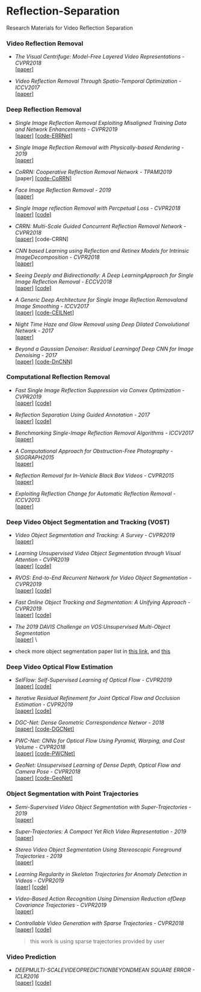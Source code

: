 # Reflection-Separation
Research Materials for Video Reflection Separation

### Video Reflection Removal 
- *The Visual Centrifuge: Model-Free Layered Video Representations - CVPR2018* \
  [[paper]](https://arxiv.org/pdf/1812.01461.pdf)

- *Video Reflection Removal Through Spatio-Temporal Optimization - ICCV2017* \
  [[paper]](http://people.csail.mit.edu/changil/assets/video-reflection-removal-through-spatio-temporal-optimization-iccv-2017-nandoriya-et-al.pdf)


### Deep Reflection Removal 
- *Single Image Reflection Removal Exploiting Misaligned Training Data and Network Enhancements - CVPR2019* \
  [[paper]](http://openaccess.thecvf.com/content_CVPR_2019/papers/Wei_Single_Image_Reflection_Removal_Exploiting_Misaligned_Training_Data_and_Network_CVPR_2019_paper.pdf)
  [[code-ERRNet]](https://github.com/Vandermode/ERRNet.git) 
  
- *Single Image Reflection Removal with Physically-based Rendering - 2019* \
  [[paper]](https://arxiv.org/pdf/1904.11934.pdf)
  
- *CoRRN: Cooperative Reflection Removal Network - TPAMI2019* \
  [paper] 
  [[code-CoRRN]](https://github.com/wanrenjie/CoRRN.git)  
 
- *Face Image Reflection Removal - 2019* \
  [[paper]](https://arxiv.org/pdf/1903.00865v1.pdf)
  
- *Single Image reflection Removal with Percpetual Loss - CVPR2018* \
  [[paper]](https://arxiv.org/pdf/1806.05376.pdf)
  [[code]](https://github.com/suhongkim/perceptual-reflection-removal.git)

- *CRRN: Multi-Scale Guided Concurrent Reflection Removal Network - CVPR2018* \
  [[paper]](https://arxiv.org/pdf/1805.11802.pdf) 
  [code-CRRN]

- *CNN based Learning using Reflection and Retinex Models for Intrinsic ImageDecomposition - CVPR2018* \
  [[paper]](http://openaccess.thecvf.com/content_cvpr_2018/papers/Baslamisli_CNN_Based_Learning_CVPR_2018_paper.pdf)
  
- *Seeing Deeply and Bidirectionally: A Deep LearningApproach for Single Image Reflection Removal - ECCV2018* \
  [[paper]](http://openaccess.thecvf.com/content_ECCV_2018/papers/Jie_Yang_Seeing_Deeply_and_ECCV_2018_paper.pdf)
  [[code]](https://github.com/yangj1e/bdn-refremv.git)
  
- *A Generic Deep Architecture for Single Image Reflection Removaland Image Smoothing - ICCV2017* \
  [[paper]](https://arxiv.org/pdf/1902.00855.pdf)
  [[code-CEILNet]](https://github.com/fqnchina/CEILNet)

- *Night Time Haze and Glow Removal using Deep Dilated Convolutional Network - 2017* \
  [[paper]](https://arxiv.org/pdf/1902.00855.pdf)
  
- *Beyond a Gaussian Denoiser: Residual Learningof Deep CNN for Image Denoising - 2017* \
  [[paper]](https://ieeexplore.ieee.org/stamp/stamp.jsp?tp=&arnumber=7839189&tag=1)
  [[code-DnCNN]](https://github.com/cszn/DnCNN)



### Computational Reflection Removal
- *Fast Single Image Reflection Suppression via Convex Optimization - CVPR2019* \
  [[paper]](http://openaccess.thecvf.com/content_CVPR_2019/papers/Yang_Fast_Single_Image_Reflection_Suppression_via_Convex_Optimization_CVPR_2019_paper.pdf) 
  [[code]](https://github.com/yyhz76/reflectSuppress.git) 
  
- *Reflection Separation Using Guided Annotation - 2017* \
  [[paper]](https://arxiv.org/pdf/1702.05958v2.pdf)
  [[code]](https://github.com/ofersp/refsep.git)
  
- *Benchmarking Single-Image Reflection Removal Algorithms - ICCV2017* \
  [[paper]](http://alumni.media.mit.edu/~shiboxin/files/Wan_ICCV17.pdf)
  
- *A Computational Approach for Obstruction-Free Photography - SIGGRAPH2015* \
  [[paper]](https://people.csail.mit.edu/mrub/papers/ObstructionFreePhotography_SIGGRAPH2015.pdf)

- *Reflection Removal for In-Vehicle Black Box Videos - CVPR2015* \
  [[paper]](http://openaccess.thecvf.com/content_cvpr_2015/papers/Simon_Reflection_Removal_for_2015_CVPR_paper.pdf)
  
- *Exploiting Reflection Change for Automatic Reflection Removal - ICCV2013* \
  [[paper]](http://openaccess.thecvf.com/content_iccv_2013/papers/Li_Exploiting_Reflection_Change_2013_ICCV_paper.pdf)
  
  
### Deep Video Object Segmentation and Tracking (VOST)
- *Video Object Segmentation and Tracking: A Survey - CVPR2019* \
  [[paper]](https://arxiv.org/pdf/1904.09172.pdf)
  
- *Learning Unsupervised Video Object Segmentation through Visual Attention - CVPR2019* \
  [[paper]](http://www.dabi.temple.edu/~hbling/publication/UVOS-cvpr19.pdf)
  [[code]](https://github.com/wenguanwang/AGS.git)

- *RVOS: End-to-End Recurrent Network for Video Object Segmentation - CVPR2019* \
  [[paper]](https://arxiv.org/pdf/1903.05612.pdf)
  [[code]](https://github.com/imatge-upc/rvos.git)
 
- *Fast Online Object Tracking and Segmentation: A Unifying Approach - CVPR2019* \
  [[paper]](https://arxiv.org/pdf/1812.05050v2.pdf)
  [[code]](https://github.com/foolwood/SiamMask.git)
  
- *The 2019 DAVIS Challenge on VOS:Unsupervised Multi-Object Segmentation* \
  [[paper]](https://arxiv.org/pdf/1905.00737.pdf)
\
- check more object segmentation paper list in [this link](https://github.com/du0915/Video-Object-Segmentation-Paper-List), and [this](https://github.com/zziz/pwc.git)

### Deep Video Optical Flow Estimation 
- *SelFlow: Self-Supervised Learning of Optical Flow - CVPR2019* \
  [[paper]](https://arxiv.org/pdf/1904.09117v1.pdf)
  [[code]](https://github.com/ppliuboy/SelFlow.git)
  
- *Iterative Residual Refinement for Joint Optical Flow and Occlusion Estimation - CVPR2019* \
  [[paper]](https://arxiv.org/pdf/1904.05290v1.pdf)
  [[code]](https://github.com/visinf/irr.git)

- *DGC-Net: Dense Geometric Correspondence Networ - 2018* \
  [[paper]](https://arxiv.org/pdf/1810.08393v2.pdf)
  [[code-DGCNet]](https://github.com/AaltoVision/DGC-Net.git)
  
- *PWC-Net: CNNs for Optical Flow Using Pyramid, Warping, and Cost Volume - CVPR2018* \
  [[paper]](https://arxiv.org/pdf/1709.02371v3.pdf)
  [[code-PWCNet]](https://github.com/NVlabs/PWC-Net.git)
  
- *GeoNet: Unsupervised Learning of Dense Depth, Optical Flow and Camera Pose - CVPR2018* \
  [[paper]](https://arxiv.org/pdf/1803.02276.pdf)
  [[code-GeoNet]](https://github.com/yzcjtr/GeoNet.git)
    


### Object Segmentation with Point Trajectories 
- *Semi-Supervised Video Object Segmentation with Super-Trajectories - 2019* \
  [[paper]](https://ieeexplore.ieee.org/stamp/stamp.jsp?tp=&arnumber=8325298)
  
- *Super-Trajectories: A Compact Yet Rich Video Representation - 2019* \
  [[paper]](https://arxiv.org/pdf/1901.07273.pdf)

- *Stereo Video Object Segmentation Using Stereoscopic Foreground Trajectories - 2019* \
  [[paper]](https://ieeexplore.ieee.org/stamp/stamp.jsp?tp=&arnumber=8401797)

- *Learning Regularity in Skeleton Trajectories for Anomaly Detection in Videos - CVPR2019* \
  [[paer]](https://arxiv.org/pdf/1903.03295v2.pdf)
  [[code]](https://github.com/RomeroBarata/skeleton_based_anomaly_detection.git)

- *Video-Based Action Recognition Using Dimension Reduction ofDeep Covariance Trajectories - CVPR2019* \
  [[paper]](http://openaccess.thecvf.com/content_CVPRW_2019/papers/CEFRL/Dai_Video-Based_Action_Recognition_Using_Dimension_Reduction_of_Deep_Covariance_Trajectories_CVPRW_2019_paper.pdf)
  
- *Controllable Video Generation with Sparse Trajectories - CVPR2018* \
  [[paper]](http://openaccess.thecvf.com/content_cvpr_2018/papers/Hao_Controllable_Video_Generation_CVPR_2018_paper.pdf)
  [[code]](https://github.com/zekunhao1995/ControllableVideoGen.git)
  > this work is using sparse trajectories provided by user
  
### Video Prediction 
- *DEEPMULTI-SCALEVIDEOPREDICTIONBEYONDMEAN SQUARE ERROR - ICLR2016* \
  [[paper]](https://arxiv.org/pdf/1511.05440v6.pdf)
  [[code]](https://paperswithcode.com/paper/deep-multi-scale-video-prediction-beyond-mean)
